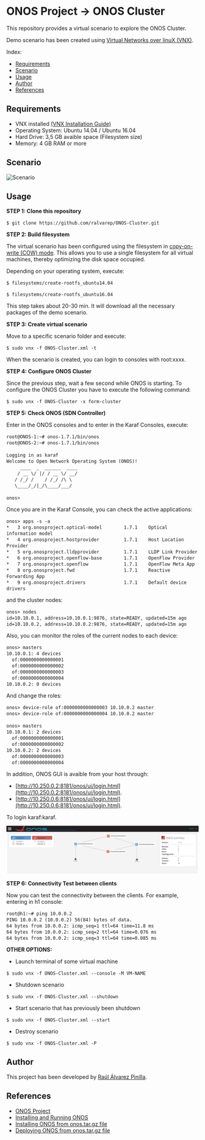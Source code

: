 # ONOS Project → ONOS Cluster

This repository provides a virtual scenario to explore the ONOS Cluster.

Demo scenario has been created using [Virtual Networks over linuX (VNX)](http://www.dit.upm.es/~vnx/).

Index:
- [Requirements](https://github.com/ralvarep/ONOS-SDN-IP#requirements)
- [Scenario](https://github.com/ralvarep/ONOS-SDN-IP#scenario)
- [Usage](https://github.com/ralvarep/ONOS-SDN-IP#usage)
- [Author](https://github.com/ralvarep/ONOS-SDN-IP#author)
- [References](https://github.com/ralvarep/ONOS-SDN-IP#references)


## Requirements

 - VNX installed [(VNX Installation Guide)](http://web.dit.upm.es/vnxwiki/index.php/Vnx-install)
 - Operating System: Ubuntu 14.04 / Ubuntu 16.04
 - Hard Drive: 3,5 GB avaible space (Filesystem size)
 - Memory: 4 GB RAM or more


## Scenario

![Scenario](https://raw.githubusercontent.com/ralvarep/ONOS-Cluster/master/img/scenario.png)


## Usage

**STEP 1: Clone this repository**
~~~
$ git clone https://github.com/ralvarep/ONOS-Cluster.git
~~~

**STEP 2: Build filesystem**

The virtual scenario has been configured using the filesystem in [copy-on-write (COW) mode](https://en.wikipedia.org/wiki/Copy-on-write). This allows you to use a single filesystem for all virtual machines, thereby optimizing the disk space occupied.

Depending on your operating system, execute:
~~~
$ filesystems/create-rootfs_ubuntu14.04
~~~
~~~
$ filesystems/create-rootfs_ubuntu16.04
~~~
This step takes about 20-30 min. It will download all the necessary packages of the demo scenario.

**STEP 3: Create virtual scenario**

Move to a specific scenario folder and execute:
~~~
$ sudo vnx -f ONOS-Cluster.xml -t
~~~
When the scenario is created, you can login to consoles with root:xxxx.

**STEP 4: Configure ONOS Cluster**

Since the previous step, wait a few second while ONOS is starting.
To configure the ONOS Cluster you have to execute the following command:
~~~
$ sudo vnx -f ONOS-Cluster -x form-cluster
~~~

**STEP 5: Check ONOS (SDN Controller)**

Enter in the ONOS consoles and to enter in the Karaf Consoles, execute:
~~~
root@ONOS-1:~# onos-1.7.1/bin/onos
root@ONOS-2:~# onos-1.7.1/bin/onos

Logging in as karaf
Welcome to Open Network Operating System (ONOS)!
     ____  _  ______  ____     
    / __ \/ |/ / __ \/ __/   
   / /_/ /    / /_/ /\ \     
   \____/_/|_/\____/___/     
                               
onos> 
~~~

Once you are in the Karaf Console, you can check the active applications:
~~~
onos> apps -s -a
*   3 org.onosproject.optical-model        1.7.1    Optical information model
*   4 org.onosproject.hostprovider         1.7.1    Host Location Provider
*   5 org.onosproject.lldpprovider         1.7.1    LLDP Link Provider
*   6 org.onosproject.openflow-base        1.7.1    OpenFlow Provider
*   7 org.onosproject.openflow             1.7.1    OpenFlow Meta App
*   8 org.onosproject.fwd                  1.7.1    Reactive Forwarding App
*   9 org.onosproject.drivers              1.7.1    Default device drivers
~~~
and the cluster nodes:
~~~
onos> nodes
id=10.10.0.1, address=10.10.0.1:9876, state=READY, updated=15m ago
id=10.10.0.2, address=10.10.0.2:9876, state=READY, updated=15m ago
~~~
Also, you can monitor the roles of the current nodes to each device:
~~~
onos> masters
10.10.0.1: 4 devices
  of:0000000000000001
  of:0000000000000002
  of:0000000000000003
  of:0000000000000004
10.10.0.2: 0 devices
~~~
And change the roles:
~~~
onos> device-role of:0000000000000003 10.10.0.2 master
onos> device-role of:0000000000000004 10.10.0.2 master

onos> masters
10.10.0.1: 2 devices
  of:0000000000000001
  of:0000000000000002
10.10.0.2: 2 devices
  of:0000000000000003
  of:0000000000000004
~~~

In addition, ONOS GUI is avaible from your host through:

* [http://10.250.0.2:8181/onos/ui/login.html](http://10.250.0.2:8181/onos/ui/login.html).
* [http://10.250.0.6:8181/onos/ui/login.html](http://10.250.0.6:8181/onos/ui/login.html).

To login karaf:karaf. 

![ONOS-GUI](https://raw.githubusercontent.com/ralvarep/ONOS-Cluster/master/img/ONOS-GUI.png)


**STEP 6: Connectivity Test between clients**

Now you can test the connectivity between the clients. For example, entering in h1 console:
~~~
root@h1:~# ping 10.0.0.2
PING 10.0.0.2 (10.0.0.2) 56(84) bytes of data.
64 bytes from 10.0.0.2: icmp_seq=1 ttl=64 time=11.8 ms
64 bytes from 10.0.0.2: icmp_seq=2 ttl=64 time=0.076 ms
64 bytes from 10.0.0.2: icmp_seq=3 ttl=64 time=0.085 ms
~~~

**OTHER OPTIONS:**

* Launch terminal of some virtual machine
~~~
$ sudo vnx -f ONOS-Cluster.xml --console -M VM-NAME
~~~
* Shutdown scenario
~~~
$ sudo vnx -f ONOS-Cluster.xml --shutdown
~~~
* Start scenario that has previously been shutdown
~~~
$ sudo vnx -f ONOS-Cluster.xml --start
~~~
* Destroy scenario
~~~
$ sudo vnx -f ONOS-Cluster.xml -P
~~~


## Author

This project has been developed by [Raúl Álvarez Pinilla](https://es.linkedin.com/in/raulalvarezpinilla).


## References

 *  [ONOS Project](http://onosproject.org/)
 *  [Installing and Running ONOS](https://wiki.onosproject.org/display/ONOS/Installing+and+Running+ONOS)
 *  [Installing ONOS from onos.tar.gz file](https://wiki.onosproject.org/display/ONOS/Installing+ONOS+from+onos.tar.gz+file)
 *  [Deploying ONOS from onos.tar.gz file](https://www.youtube.com/watch?v=hk1cPmp46n8)
